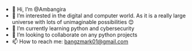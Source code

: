 - 👋 Hi, I’m @Ambangira
- 👀 I’m interested in the digital and computer world. As it is a really large universe with lots of unimaginable possibilities 😊
- 🌱 I’m currently learning python and cybersecurity 
- 💞️ I’m looking to collaborate on any python projects 
- 📫 How to reach me: bangzmark01@gmail.com 

<!---
Ambangira/Ambangira is a ✨ special ✨ repository because its `README.md` (this file) appears on your GitHub profile.
You can click the Preview link to take a look at your changes.
--->
